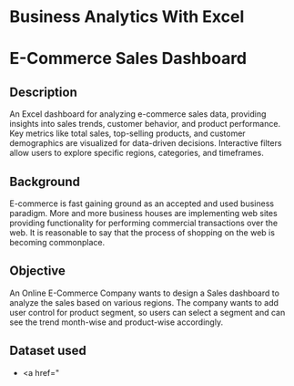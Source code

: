 # Business Analytics With Excel
# E-Commerce Sales Dashboard

## Description
An Excel dashboard for analyzing e-commerce sales data, providing insights into sales trends, customer behavior, and product performance. Key metrics like total sales, top-selling products, and customer demographics are visualized for data-driven decisions. Interactive filters allow users to explore specific regions, categories, and timeframes.

## Background 
E-commerce is fast gaining ground as an accepted and used business paradigm. More and more business houses are implementing web sites providing functionality for performing commercial transactions over the web. It is reasonable to say that the process of shopping on the web is becoming commonplace.

## Objective
An Online E-Commerce Company wants to design a Sales dashboard to analyze the sales based on various regions. The company wants to add user control for product segment, so users can select a segment and can see the trend month-wise and product-wise accordingly.  

## Dataset used
- <a href="

